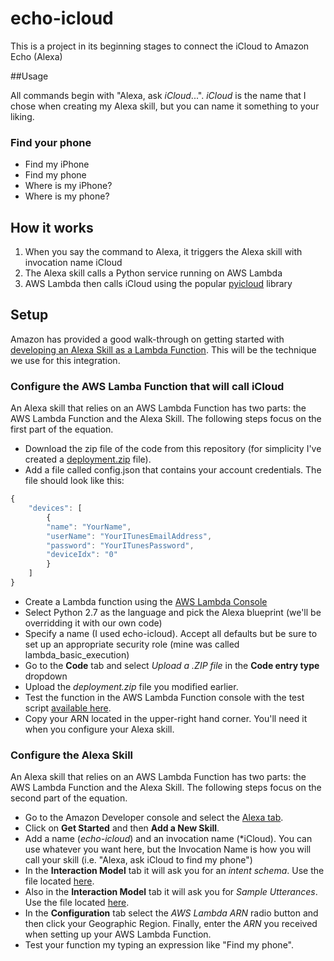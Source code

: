 # echo-icloud

This is a project in its beginning stages to connect the iCloud to Amazon Echo (Alexa)

##Usage

All commands begin with "Alexa, ask *iCloud*...".  *iCloud* is the name that I chose when creating my Alexa skill, but you can name it something to your liking.    

### Find your phone

* Find my iPhone
* Find my phone
* Where is my iPhone?
* Where is my phone?

## How it works

1. When you say the command to Alexa, it triggers the Alexa skill with invocation name iCloud
2. The Alexa skill calls a Python service running on AWS Lambda
3. AWS Lambda then calls iCloud using the popular [pyicloud](https://github.com/picklepete/pyicloud) library

## Setup 

Amazon has provided a good walk-through on getting started with [developing an Alexa Skill as a Lambda Function](https://developer.amazon.com/public/solutions/alexa/alexa-skills-kit/docs/developing-an-alexa-skill-as-a-lambda-function).  This will be the technique we use for this integration.

### Configure the AWS Lamba Function that will call iCloud

An Alexa skill that relies on an AWS Lambda Function has two parts: the AWS Lambda Function and the Alexa Skill.  The following steps focus on the first part of the equation.

* Download the zip file of the code from this repository (for simplicity I've created a [deployment.zip](https://github.com/Blakewell/echo-icloud/blob/master/install/deployment.zip) file).
* Add a file called config.json that contains your account credentials.  The file should look like this:

```javascript
{
    "devices": [
        {
		"name": "YourName",
		"userName": "YourITunesEmailAddress",
		"password": "YourITunesPassword",
		"deviceIdx": "0"
        }
    ]
}
```

* Create a Lambda function using the [AWS Lambda Console]("https://console.aws.amazon.com/lambda")
* Select Python 2.7 as the language and pick the Alexa blueprint (we'll be overridding it with our own code)
* Specify a name (I used echo-icloud).  Accept all defaults but be sure to set up an appropriate security role (mine was called lambda_basic_execution)
* Go to the **Code** tab and select *Upload a .ZIP file* in the **Code entry type** dropdown 
* Upload the *deployment.zip* file you modified earlier.  
* Test the function in the AWS Lambda Function console with the test script [available here](https://github.com/Blakewell/echo-icloud/blob/master/tests/lambda/findPhoneTest.json).  
* Copy your ARN located in the upper-right hand corner.  You'll need it when you configure your Alexa skill.  

### Configure the Alexa Skill

An Alexa skill that relies on an AWS Lambda Function has two parts: the AWS Lambda Function and the Alexa Skill.  The following steps focus on the second part of the equation.

* Go to the Amazon Developer console and select the [Alexa tab](https://developer.amazon.com/edw/home.html).  
* Click on **Get Started** and then **Add a New Skill**.
* Add a name (*echo-icloud*) and an invocation name (*iCloud).  You can use whatever you want here, but the Invocation Name is how you will call your skill (i.e. "Alexa, ask iCloud to find my phone")
* In the **Interaction Model** tab it will ask you for an *intent schema*.  Use the file located [here](https://github.com/Blakewell/echo-icloud/blob/master/echo/intents.json).
* Also in the  **Interaction Model** tab it will ask you for *Sample Utterances*.  Use the file located [here](https://github.com/Blakewell/echo-icloud/blob/master/echo/utterances.txt).  
* In the **Configuration** tab select the *AWS Lambda ARN* radio button and then click your Geographic Region.  Finally, enter the *ARN* you received when setting up your AWS Lambda Function.    
* Test your function my typing an expression like "Find my phone".  
